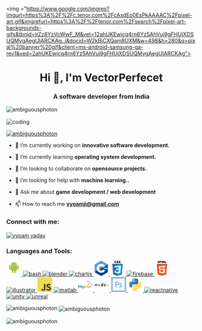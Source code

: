 <img ="https://www.google.com/imgres?imgurl=https%3A%2F%2Fc.tenor.com%2FcAxdEo0EsPkAAAAC%2Fpixel-art.gif&imgrefurl=https%3A%2F%2Ftenor.com%2Fsearch%2Fpixel-art-backgrounds-gifs&tbnid=irZz8YzVcWwF_M&vet=12ahUKEwjcg4rn6Yz5AhVuj9gFHUjXDSUQMygAegUIARCKAg..i&docid=W2kBiCXQam8UXM&w=498&h=280&q=pixal%20banner%20gif&client=ms-android-samsung-ga-rev1&ved=2ahUKEwjcg4rn6Yz5AhVuj9gFHUjXDSUQMygAegUIARCKAg">
<h1 align="center">Hi 👋, I'm VectorPerfecet</h1>
<h3 align="center">A software developer from India</h3>


<p align="left"> <img src="https://komarev.com/ghpvc/?username=ambiguousphoton&label=Profile%20views&color=0e75b6&style=flat" alt="ambiguousphoton" /> </p>
<img align="center" alt="coding"  src="https://www.bing.com/th/id/OGC.17065b1cba59fcd7843383093dc580b1?pid=1.7&rurl=https%3a%2f%2fmedia.giphy.com%2fmedia%2fTvmbZRpwDoTny%2fgiphy.gif&ehk=12yVB9ZWFEkl48m8n6pTPRVpA7jAEWQc5aFhwt98WHk%3d">
<p align="left"> <a href="https://github.com/ryo-ma/github-profile-trophy"><img src="https://github-profile-trophy.vercel.app/?username=ambiguousphoton" alt="ambiguousphoton" /></a> </p>

- 🔭 I’m currently working on **innovative software development.**

- 🌱 I’m currently learning **operating system development.**

- 👯 I’m looking to collaborate on **opensource projects.**

- 🤝 I’m looking for help with **machine learning..**

- 💬 Ask me about **game development / web development**

- 📫 How to reach me **vyoamji@gmail.com**

<h3 align="left">Connect with me:</h3>
<p align="left">
<a href="https://linkedin.com/in/vyoam yadav" target="blank"><img align="center" src="https://raw.githubusercontent.com/rahuldkjain/github-profile-readme-generator/master/src/images/icons/Social/linked-in-alt.svg" alt="vyoam yadav" height="30" width="40" /></a>
</p>

<h3 align="left">Languages and Tools:</h3>
<p align="left"> <a href="https://developer.android.com" target="_blank" rel="noreferrer"> <img src="https://raw.githubusercontent.com/devicons/devicon/master/icons/android/android-original-wordmark.svg" alt="android" width="40" height="40"/> </a> <a href="https://www.gnu.org/software/bash/" target="_blank" rel="noreferrer"> <img src="https://www.vectorlogo.zone/logos/gnu_bash/gnu_bash-icon.svg" alt="bash" width="40" height="40"/> </a> <a href="https://www.blender.org/" target="_blank" rel="noreferrer"> <img src="https://download.blender.org/branding/community/blender_community_badge_white.svg" alt="blender" width="40" height="40"/> </a> <a href="https://www.chartjs.org" target="_blank" rel="noreferrer"> <img src="https://www.chartjs.org/media/logo-title.svg" alt="chartjs" width="40" height="40"/> </a> <a href="https://www.w3schools.com/cpp/" target="_blank" rel="noreferrer"> <img src="https://raw.githubusercontent.com/devicons/devicon/master/icons/cplusplus/cplusplus-original.svg" alt="cplusplus" width="40" height="40"/> </a> <a href="https://www.w3schools.com/css/" target="_blank" rel="noreferrer"> <img src="https://raw.githubusercontent.com/devicons/devicon/master/icons/css3/css3-original-wordmark.svg" alt="css3" width="40" height="40"/> </a> <a href="https://firebase.google.com/" target="_blank" rel="noreferrer"> <img src="https://www.vectorlogo.zone/logos/firebase/firebase-icon.svg" alt="firebase" width="40" height="40"/> </a> <a href="https://www.w3.org/html/" target="_blank" rel="noreferrer"> <img src="https://raw.githubusercontent.com/devicons/devicon/master/icons/html5/html5-original-wordmark.svg" alt="html5" width="40" height="40"/> </a> <a href="https://www.adobe.com/in/products/illustrator.html" target="_blank" rel="noreferrer"> <img src="https://www.vectorlogo.zone/logos/adobe_illustrator/adobe_illustrator-icon.svg" alt="illustrator" width="40" height="40"/> </a> <a href="https://developer.mozilla.org/en-US/docs/Web/JavaScript" target="_blank" rel="noreferrer"> <img src="https://raw.githubusercontent.com/devicons/devicon/master/icons/javascript/javascript-original.svg" alt="javascript" width="40" height="40"/> </a> <a href="https://www.mathworks.com/" target="_blank" rel="noreferrer"> <img src="https://upload.wikimedia.org/wikipedia/commons/2/21/Matlab_Logo.png" alt="matlab" width="40" height="40"/> </a> <a href="https://www.mysql.com/" target="_blank" rel="noreferrer"> <img src="https://raw.githubusercontent.com/devicons/devicon/master/icons/mysql/mysql-original-wordmark.svg" alt="mysql" width="40" height="40"/> </a> <a href="https://nodejs.org" target="_blank" rel="noreferrer"> <img src="https://raw.githubusercontent.com/devicons/devicon/master/icons/nodejs/nodejs-original-wordmark.svg" alt="nodejs" width="40" height="40"/> </a> <a href="https://www.photoshop.com/en" target="_blank" rel="noreferrer"> <img src="https://raw.githubusercontent.com/devicons/devicon/master/icons/photoshop/photoshop-line.svg" alt="photoshop" width="40" height="40"/> </a> <a href="https://www.python.org" target="_blank" rel="noreferrer"> <img src="https://raw.githubusercontent.com/devicons/devicon/master/icons/python/python-original.svg" alt="python" width="40" height="40"/> </a> <a href="https://reactnative.dev/" target="_blank" rel="noreferrer"> <img src="https://reactnative.dev/img/header_logo.svg" alt="reactnative" width="40" height="40"/> </a> <a href="https://unity.com/" target="_blank" rel="noreferrer"> <img src="https://www.vectorlogo.zone/logos/unity3d/unity3d-icon.svg" alt="unity" width="40" height="40"/> </a> <a href="https://unrealengine.com/" target="_blank" rel="noreferrer"> <img src="https://raw.githubusercontent.com/kenangundogan/fontisto/036b7eca71aab1bef8e6a0518f7329f13ed62f6b/icons/svg/brand/unreal-engine.svg" alt="unreal" width="40" height="40"/> </a> </p>

<p><img align="left" src="https://github-readme-stats.vercel.app/api/top-langs?username=ambiguousphoton&show_icons=true&locale=en&layout=compact" alt="ambiguousphoton" /></p>

<p>&nbsp;<img align="center" src="https://github-readme-stats.vercel.app/api?username=ambiguousphoton&show_icons=true&locale=en" alt="ambiguousphoton" /></p>

<p><img align="center" src="https://github-readme-streak-stats.herokuapp.com/?user=ambiguousphoton&" alt="ambiguousphoton" /></p>


